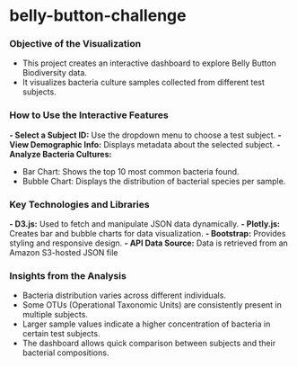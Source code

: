 # belly-button-challenge
### Objective of the Visualization
- This project creates an interactive dashboard to explore Belly Button Biodiversity data.
- It visualizes bacteria culture samples collected from different test subjects.

### How to Use the Interactive Features
**- Select a Subject ID:** Use the dropdown menu to choose a test subject.
**- View Demographic Info:** Displays metadata about the selected subject.
**- Analyze Bacteria Cultures:**
- Bar Chart: Shows the top 10 most common bacteria found.
- Bubble Chart: Displays the distribution of bacterial species per sample.

### Key Technologies and Libraries
**- D3.js:** Used to fetch and manipulate JSON data dynamically.
**- Plotly.js:** Creates bar and bubble charts for data visualization.
**- Bootstrap:** Provides styling and responsive design.
**- API Data Source:** Data is retrieved from an Amazon S3-hosted JSON file

### Insights from the Analysis
- Bacteria distribution varies across different individuals.
- Some OTUs (Operational Taxonomic Units) are consistently present in multiple subjects.
- Larger sample values indicate a higher concentration of bacteria in certain test subjects.
- The dashboard allows quick comparison between subjects and their bacterial compositions.
